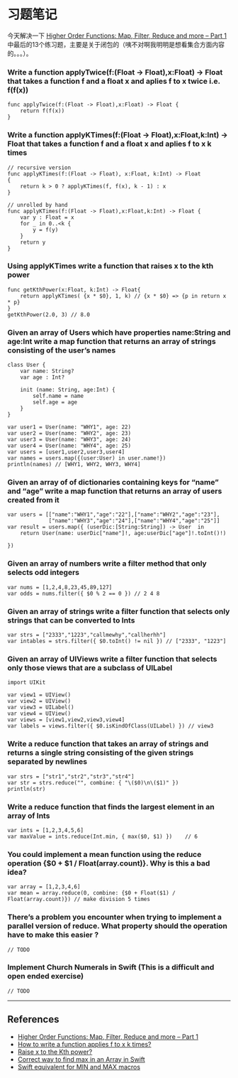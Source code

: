 # 习题笔记

今天解决一下 [Higher Order Functions: Map, Filter, Reduce and more – Part 1](http://www.weheartswift.com/higher-order-functions-map-filter-reduce-and-more/) 中最后的13个练习题，主要是关于闭包的（咦不对啊我明明是想看集合方面内容的。。。）。


### Write a function applyTwice(f:(Float -> Float),x:Float) -> Float that takes a function f and a float x and aplies f to x twice i.e. f(f(x))

    func applyTwice(f:(Float -> Float),x:Float) -> Float {
        return f(f(x))
    }

### Write a function applyKTimes(f:(Float -> Float),x:Float,k:Int) -> Float that takes a function f and a float x and aplies f to x k times

    // recursive version
    func applyKTimes(f:(Float -> Float), x:Float, k:Int) -> Float
    {
        return k > 0 ? applyKTimes(f, f(x), k - 1) : x
    }

    // unrolled by hand
    func applyKTimes(f:(Float -> Float),x:Float,k:Int) -> Float {
        var y : Float = x
        for _ in 0..<k {
            y = f(y)
        }
        return y
    }

### Using applyKTimes write a function that raises x to the kth power

    func getKthPower(x:Float, k:Int) -> Float{
        return applyKTimes( {x * $0}, 1, k) // {x * $0} => {p in return x * p}
    }
    getKthPower(2.0, 3) // 8.0


### Given an array of Users which have properties name:String and age:Int write a map function that returns an array of strings consisting of the user’s names

    class User {
        var name: String?
        var age : Int?
        
        init (name: String, age:Int) {
            self.name = name
            self.age = age
        }
    }

    var user1 = User(name: "WHY1", age: 22)
    var user2 = User(name: "WHY2", age: 23)
    var user3 = User(name: "WHY3", age: 24)
    var user4 = User(name: "WHY4", age: 25)
    var users = [user1,user2,user3,user4]
    var names = users.map({(user:User) in user.name!})
    println(names) // [WHY1, WHY2, WHY3, WHY4]



### Given an array of of dictionaries containing keys for “name” and “age” write a map function that returns an array of users created from it


    var users = [["name":"WHY1","age":"22"],["name":"WHY2","age":"23"],
                 ["name":"WHY3","age":"24"],["name":"WHY4","age":"25"]]
    var result = users.map({ (userDic:[String:String]) -> User  in
        return User(name: userDic["name"]!, age:userDic["age"]!.toInt()!)

    })



### Given an array of numbers write a filter method that only selects odd integers

    var nums = [1,2,4,8,23,45,89,127]
    var odds = nums.filter({ $0 % 2 == 0 }) // 2 4 8

### Given an array of strings write a filter function that selects only strings that can be converted to Ints

    var strs = ["2333","1223","callmewhy","callherhh"]
    var intables = strs.filter({ $0.toInt() != nil }) // ["2333", "1223"]


### Given an array of UIViews write a filter function that selects only those views that are a subclass of UILabel

    import UIKit

    var view1 = UIView()
    var view2 = UIView()
    var view3 = UILabel()
    var view4 = UIView()
    var views = [view1,view2,view3,view4]
    var labels = views.filter({ $0.isKindOfClass(UILabel) }) // view3


### Write a reduce function that takes an array of strings and returns a single string consisting of the given strings separated by newlines
    
    var strs = ["str1","str2","str3","str4"]
    var str = strs.reduce("", combine: { "\($0)\n\($1)" })
    println(str)


### Write a reduce function that finds the largest element in an array of Ints

    var ints = [1,2,3,4,5,6]
    var maxValue = ints.reduce(Int.min, { max($0, $1) })    // 6


### You could implement a mean function using the reduce operation {$0 + $1 / Float(array.count)}. Why is this a bad idea?

    var array = [1,2,3,4,6]
    var mean = array.reduce(0, combine: {$0 + Float($1) / Float(array.count)}) // make division 5 times


### There’s a problem you encounter when trying to implement a parallel version of reduce. What property should the operation have to make this easier ?

    // TODO

### Implement Church Numerals in Swift (This is a difficult and open ended exercise)

    // TODO

*** 

## References

- [Higher Order Functions: Map, Filter, Reduce and more – Part 1](http://www.weheartswift.com/higher-order-functions-map-filter-reduce-and-more/)
- [How to write a function applies f to x k times?](http://stackoverflow.com/questions/24081697/how-to-write-a-function-that-takes-a-function-f-and-a-float-x-and-applies-f-to-x)
- [Raise x to the Kth power?](http://stackoverflow.com/questions/24086544/using-swift-what-function-to-use-as-another-functions-parameter-to-raise-x-to-t)
- [Correct way to find max in an Array in Swift](http://stackoverflow.com/questions/24036514/correct-way-to-find-max-in-an-array-in-swift)
- [Swift equivalent for MIN and MAX macros](http://stackoverflow.com/questions/24186648/swift-equivalent-for-min-and-max-macros)